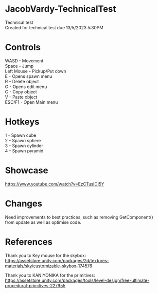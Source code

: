 # JacobVardy-TechnicalTest
 Technical test<br />
 Created for technical test due 13/5/2023 5:30PM

 # Controls
 WASD - Movement <br />
 Space - Jump <br />
 Left Mouse - Pickup/Put down <br />
 E - Opens spawn menu <br />
 R - Delete object <br />
 G - Opens edit menu <br />
 C - Copy object<br />
 V - Paste object<br />
 ESC/F1 - Open Main menu<br />

 # Hotkeys
 1 - Spawn cube<br />
 2 - Spawn sphere<br />
 3 - Spawn cylinder<br />
 4 - Spawn pyramid <br />

 # Showcase
 https://www.youtube.com/watch?v=EzCTusIDI5Y

 # Changes
 Need improvements to best practices, such as removing GetComponent() from update as well as optimise code.
 
 # References
 Thank you to Key mouse for the skybox:
 https://assetstore.unity.com/packages/2d/textures-materials/sky/customizable-skybox-174576
 
 Thank you to KANIYONIKA for the primitives:
 https://assetstore.unity.com/packages/tools/level-design/free-ultimate-procedural-primitives-227955
